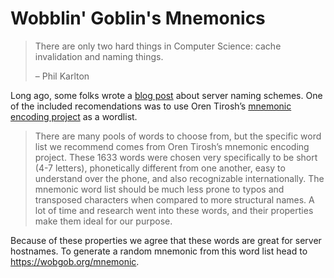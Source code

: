 # Wobblin' Goblin's Mnemonics
> There are only two hard things in Computer Science: cache invalidation and naming things.
>
> – Phil Karlton

Long ago, some folks wrote a [blog post](http://mnx.io/blog/a-proper-server-naming-scheme/) about server naming schemes. One of the included recomendations was to use Oren Tirosh’s [mnemonic encoding project](https://web.archive.org/web/20090918202746/http://tothink.com/mnemonic/wordlist.html) as a wordlist.

> There are many pools of words to choose from, but the specific word list we recommend comes from Oren Tirosh’s mnemonic encoding project. These 1633 words were chosen very specifically to be short (4-7 letters), phonetically different from one another, easy to understand over the phone, and also recognizable internationally. The mnemonic word list should be much less prone to typos and transposed characters when compared to more structural names. A lot of time and research went into these words, and their properties make them ideal for our purpose.

Because of these properties we agree that these words are great for server hostnames. To generate a random mnemonic from this word list head to https://wobgob.org/mnemonic.